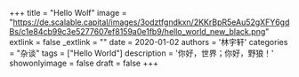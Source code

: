 +++
title = "Hello Wolf"
image = "https://de.scalable.capital/images/3odztfgndkxn/2KKrBpR5eAu52gXFY6gdBs/c1e84cb99c3e5277607ef8159a0e1fb9/hello_world_new_black.png"
extlink = false
_extlink = ""
date = 2020-01-02
authors = '林宇轩'
categories = "杂谈"
tags = ["Hello World"]
description = '你好，世界；你好，野狼！'
showonlyimage = false
draft = false
+++

